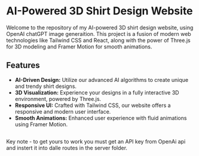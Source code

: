 # AI-Powered 3D Shirt Design Website

Welcome to the repository of my AI-powered 3D shirt design website, using OpenAI chatGPT image generaition. 
This project is a fusion of modern web technologies like Tailwind CSS and React, along with the power of Three.js for 3D modeling and Framer Motion for smooth animations.

## Features

- **AI-Driven Design:** Utilize our advanced AI algorithms to create unique and trendy shirt designs.
- **3D Visualization:** Experience your designs in a fully interactive 3D environment, powered by Three.js.
- **Responsive UI:** Crafted with Tailwind CSS, our website offers a responsive and modern user interface.
- **Smooth Animations:** Enhanced user experience with fluid animations using Framer Motion.

##
Key note - to get yours to work you must get an API key from OpenAi api and instert it into dalle routes in the server folder. 
